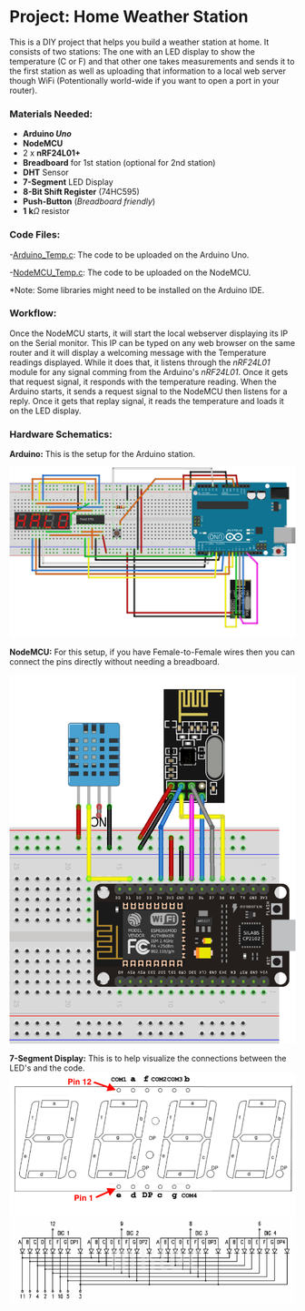 ﻿# Project: Home Weather Station

This is a DIY project that helps you build a weather station at home. It consists of two stations: The one with an LED display to show the temperature (C or F) and that other one takes measurements and sends it to the first station as well as uploading that information to a local web server though WiFi (Potentionally world-wide if you want to open a port in your router).

### Materials Needed:

 - **Arduino *Uno***
 - **NodeMCU**
 - 2 x **nRF24L01+**
 - **Breadboard** for 1st station (optional for 2nd station)
 - **DHT** Sensor
 - **7-Segment** LED Display
 - **8-Bit Shift Register** (74HC595)
 - **Push-Button** (*Breadboard friendly*)
 - **1** **k**$\Omega$ resistor

### Code Files:
-[Arduino_Temp.c](https://github.com/FarisAlsaad/Home-Weather-Station/blob/master/Arduino_Temp.c "Arduino_Temp.c"): The code to be uploaded on the Arduino Uno.

-[NodeMCU_Temp.c](https://github.com/FarisAlsaad/Home-Weather-Station/blob/master/NodeMCU_Temp.c "NodeMCU_Temp.c"): The code to be uploaded on the NodeMCU.

*Note: Some libraries might need to be installed on the Arduino IDE.

### Workflow:
Once the NodeMCU starts, it will start the local webserver displaying its IP on the Serial monitor. This IP can be typed on any web browser on the same router and it will display a welcoming message with the Temperature readings displayed. While it does that, it listens through the *nRF24L01* module for any signal comming from the Arduino's *nRF24L01*. Once it gets that request signal, it responds with the temperature reading. When the Arduino starts, it sends a request signal to the NodeMCU then listens for a reply. Once it gets that replay signal, it reads the temperature and loads it on the LED display.
### Hardware Schematics:

**Arduino:**
This is the setup for the Arduino station. 

![Arduino](https://github.com/FarisAlsaad/Home-Weather-Station/raw/master/Arduino_Circuit.png)

**NodeMCU:** 
For this setup, if you have Female-to-Female wires then you can connect the pins directly without needing a breadboard.

![NodeMCU_Circuit](https://github.com/FarisAlsaad/Home-Weather-Station/raw/master/NodeMCU_Circuit.png)

**7-Segment Display:**
This is to help visualize the connections between the LED's and the code.
![7-Seg Reference](https://github.com/FarisAlsaad/Home-Weather-Station/raw/master/7-Seg%20Reference.png)


